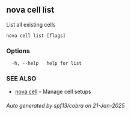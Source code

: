 ## nova cell list

List all existing cells

```
nova cell list [flags]
```

### Options

```
  -h, --help   help for list
```

### SEE ALSO

* [nova cell](nova_cell.md)	 - Manage cell setups

###### Auto generated by spf13/cobra on 21-Jan-2025
